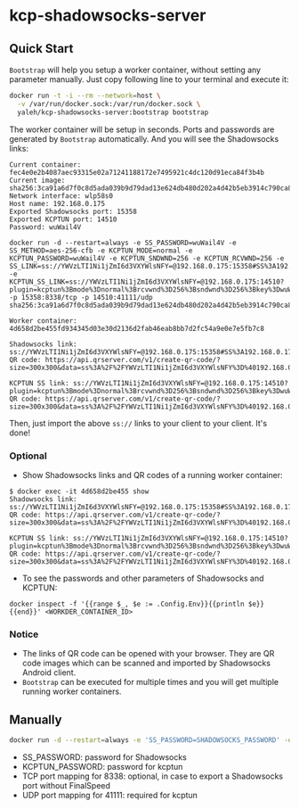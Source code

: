 # kcp-shadowsocks-server

## Quick Start

``Bootstrap`` will help you setup a worker container, without setting any
parameter manually. Just copy following line to your terminal and execute it:

```bash
docker run -t -i --rm --network=host \
  -v /var/run/docker.sock:/var/run/docker.sock \
  yaleh/kcp-shadowsocks-server:bootstrap bootstrap
```
The worker container will be setup in seconds. Ports and passwords are generated
by ``Bootstrap`` automatically. And you will see the Shadowsocks links:

```
Current container: fec4e0e2b4087aec93315e02a71241188172e7495921c4dc120d91eca84f3b4b
Current image: sha256:3ca91a6d7f0c8d5ada039b9d79dad13e624db480d202a4d42b5eb3914c790ca8
Network interface: wlp58s0
Host name: 192.168.0.175
Exported Shadowsocks port: 15358
Exported KCPTUN port: 14510
Password: wuWail4V

docker run -d --restart=always -e SS_PASSWORD=wuWail4V -e SS_METHOD=aes-256-cfb -e KCPTUN_MODE=normal -e KCPTUN_PASSWORD=wuWail4V -e KCPTUN_SNDWND=256 -e KCPTUN_RCVWND=256 -e SS_LINK=ss://YWVzLTI1Ni1jZmI6d3VXYWlsNFY=@192.168.0.175:15358#SS%3A192.168.0.175%3A15358 -e KCPTUN_SS_LINK=ss://YWVzLTI1Ni1jZmI6d3VXYWlsNFY=@192.168.0.175:14510?plugin=kcptun%3Bmode%3Dnormal%3Brcvwnd%3D256%3Bsndwnd%3D256%3Bkey%3DwuWail4V%3Bmtu%3D1350#KCP_SS%3A192.168.0.175%3A15358 -p 15358:8338/tcp -p 14510:41111/udp sha256:3ca91a6d7f0c8d5ada039b9d79dad13e624db480d202a4d42b5eb3914c790ca8

Worker container: 4d658d2be455fd934345d03e30d2136d2fab46eab8bb7d2fc54a9e0e7e5fb7c8

Shadowsocks link: ss://YWVzLTI1Ni1jZmI6d3VXYWlsNFY=@192.168.0.175:15358#SS%3A192.168.0.175%3A15358
QR code: https://api.qrserver.com/v1/create-qr-code/?size=300x300&data=ss%3A%2F%2FYWVzLTI1Ni1jZmI6d3VXYWlsNFY%3D%40192.168.0.175%3A15358%23SS%253A192.168.0.175%253A15358

KCPTUN SS link: ss://YWVzLTI1Ni1jZmI6d3VXYWlsNFY=@192.168.0.175:14510?plugin=kcptun%3Bmode%3Dnormal%3Brcvwnd%3D256%3Bsndwnd%3D256%3Bkey%3DwuWail4V%3Bmtu%3D1350#KCP_SS%3A192.168.0.175%3A15358
QR code: https://api.qrserver.com/v1/create-qr-code/?size=300x300&data=ss%3A%2F%2FYWVzLTI1Ni1jZmI6d3VXYWlsNFY%3D%40192.168.0.175%3A14510%3Fplugin%3Dkcptun%253Bmode%253Dnormal%253Brcvwnd%253D256%253Bsndwnd%253D256%253Bkey%253DwuWail4V%253Bmtu%253D1350%23KCP_SS%253A192.168.0.175%253A15358
```

Then, just import the above ``ss://`` links to your client to your client. It's done!

### Optional

* Show Shadowsocks links and QR codes of a running worker container:

```
$ docker exec -it 4d658d2be455 show
Shadowsocks link: ss://YWVzLTI1Ni1jZmI6d3VXYWlsNFY=@192.168.0.175:15358#SS%3A192.168.0.175%3A15358
QR code: https://api.qrserver.com/v1/create-qr-code/?size=300x300&data=ss%3A%2F%2FYWVzLTI1Ni1jZmI6d3VXYWlsNFY%3D%40192.168.0.175%3A15358%23SS%253A192.168.0.175%253A15358

KCPTUN SS link: ss://YWVzLTI1Ni1jZmI6d3VXYWlsNFY=@192.168.0.175:14510?plugin=kcptun%3Bmode%3Dnormal%3Brcvwnd%3D256%3Bsndwnd%3D256%3Bkey%3DwuWail4V%3Bmtu%3D1350#KCP_SS%3A192.168.0.175%3A15358
QR code: https://api.qrserver.com/v1/create-qr-code/?size=300x300&data=ss%3A%2F%2FYWVzLTI1Ni1jZmI6d3VXYWlsNFY%3D%40192.168.0.175%3A14510%3Fplugin%3Dkcptun%253Bmode%253Dnormal%253Brcvwnd%253D256%253Bsndwnd%253D256%253Bkey%253DwuWail4V%253Bmtu%253D1350%23KCP_SS%253A192.168.0.175%253A15358
```

* To see the passwords and other parameters of Shadowsocks and KCPTUN:

```
docker inspect -f '{{range $_, $e := .Config.Env}}{{println $e}}{{end}}' <WORKDER_CONTAINER_ID>
```

### Notice

* The links of QR code can be opened with your browser. They are QR code images
which can be scanned and imported by Shadowsocks Android client.
* ``Bootstrap`` can be executed for multiple times and you will get multiple running
worker containers.

## Manually

```bash
docker run -d --restart=always -e 'SS_PASSWORD=SHADOWSOCKS_PASSWORD' -e 'KCPTUN_PASSWORD=balancing' -p 8338:8338/tcp -p 41111:41111/udp --name=my-kcp-ss yaleh/kcp-shadowsocks-server
```

* SS_PASSWORD: password for Shadowsocks
* KCPTUN_PASSWORD: password for kcptun
* TCP port mapping for 8338: optional, in case to export a Shadowsocks port without FinalSpeed
* UDP port mapping for 41111: required for kcptun
